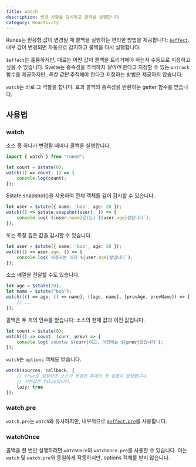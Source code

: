 ```yaml
---
title: watch
description: 변경 사항을 감시하고 콜백을 실행합니다
category: Reactivity
---
```


Runes는 반응형 값이 변경될 때 콜백을 실행하는 편리한 방법을 제공합니다:
[`$effect`](https://svelte.dev/docs/svelte/$effect). 내부 값이 변경되면 자동으로 감지하고 콜백을 다시 실행합니다.

`$effect`는 훌륭하지만, 때로는 어떤 값이 콜백을 트리거해야 하는지 수동으로 지정하고 싶을 수 있습니다. Svelte는 종속성을 추적하지 _말아야_ 한다고 지정할 수 있는 `untrack` 함수를 제공하지만, _특정 값만_ 추적해야 한다고 지정하는 방법은 제공하지 않습니다.

`watch`는 바로 그 역할을 합니다. 효과 콜백의 종속성을 반환하는 getter 함수를 받습니다.

## 사용법

### watch

소스 중 하나가 변경될 때마다 콜백을 실행합니다.

<!-- prettier-ignore -->
```ts
import { watch } from "runed";

let count = $state(0);
watch(() => count, () => {
	console.log(count);
});
```

$state.snapshot()을 사용하여 전체 객체를 깊이 감시할 수 있습니다.

<!-- prettier-ignore -->
```ts
let user = $state({ name: 'bob', age: 20 });
watch(() => $state.snapshot(user), () => {
	console.log(`${user.name}은(는) ${user.age}살입니다`);
});
```

또는 특정 깊은 값을 감시할 수 있습니다.

<!-- prettier-ignore -->
```ts
let user = $state({ name: 'bob', age: 20 });
watch(() => user.age, () => {
	console.log(`사용자는 이제 ${user.age}살입니다`);
});
```

소스 배열을 전달할 수도 있습니다.

<!-- prettier-ignore -->
```ts
let age = $state(20);
let name = $state("bob");
watch([() => age, () => name], ([age, name], [prevAge, prevName]) => {
	// ...
});
```

콜백은 두 개의 인수를 받습니다: 소스의 현재 값과 이전 값입니다.

<!-- prettier-ignore -->
```ts
let count = $state(0);
watch(() => count, (curr, prev) => {
	console.log(`count는 ${curr}이고, 이전에는 ${prev}였습니다`);
});
```

`watch`는 `options` 객체도 받습니다.

```ts
watch(sources, callback, {
	// true로 설정하면 소스가 변경된 후에만 첫 실행이 발생합니다.
	// 기본값은 false입니다.
	lazy: true
});
```

### watch.pre

`watch.pre`는 `watch`와 유사하지만, 내부적으로 [`$effect.pre`](https://svelte.dev/docs/svelte/$effect#$effect.pre)를 사용합니다.

### watchOnce

콜백을 한 번만 실행하려면 `watchOnce`와 `watchOnce.pre`를 사용할 수 있습니다. 이는 `watch` 및 `watch.pre`와 동일하게 작동하지만, options 객체를 받지 않습니다.
